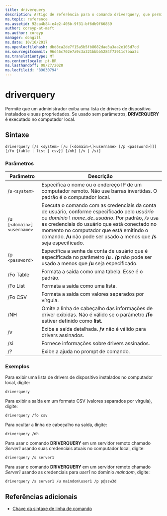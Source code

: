 ```yaml
---
title: driverquery
description: Artigo de referência para o comando driverquery, que permite que um administrador exiba uma lista de drivers de dispositivo instalados e suas propriedades.
ms.topic: reference
ms.assetid: 92ca4b84-e4e2-405b-9f31-bf6db9f66839
author: coreyp-at-msft
ms.author: coreyp
manager: dongill
ms.date: 10/16/2017
ms.openlocfilehash: dbd8ca2de7f15a5b5fb8682dae3a3aa2e105d7cd
ms.sourcegitcommit: 96d46c702e7a9c3a321bbbb5284f73911c7baa3c
ms.translationtype: MT
ms.contentlocale: pt-BR
ms.lasthandoff: 08/27/2020
ms.locfileid: "89030794"
---
```

# <a name="driverquery"></a>driverquery

Permite que um administrador exiba uma lista de drivers de dispositivo instalados e suas propriedades. Se usado sem parâmetros, **DRIVERQUERY** é executado no computador local.

## <a name="syntax"></a>Sintaxe

```
driverquery [/s <system> [/u [<domain>\]<username> [/p <password>]]] [/fo {table | list | csv}] [/nh] [/v | /si]
```

### <a name="parameters"></a>Parâmetros

| Parâmetro | Descrição |
| --------- |------------ |
| /s `<system>` | Especifica o nome ou o endereço IP de um computador remoto. Não use barras invertidas. O padrão é o computador local. |
| /u `[<domain>]<username>` | Executa o comando com as credenciais da conta de usuário, conforme especificado pelo *usuário* ou *domínio \ nome_de_usuário*. Por padrão, */s* usa as credenciais do usuário que está conectado no momento no computador que está emitindo o comando. **/u** não pode ser usado a menos que **/s** seja especificado. |
| /p `<password>` | Especifica a senha da conta de usuário que é especificada no parâmetro **/u** . **/p** não pode ser usado a menos que **/u** seja especificado. |
| /Fo Table | Formata a saída como uma tabela. Esse é o padrão. |
| /Fo List | Formata a saída como uma lista. |
| /Fo CSV | Formata a saída com valores separados por vírgula. |
| /NH | Omite a linha de cabeçalho das informações de driver exibidas. Não é válido se o parâmetro **/fo** estiver definido como **list**. |
| /v | Exibe a saída detalhada. **/v** não é válido para drivers assinados. |
| /si | Fornece informações sobre drivers assinados. |
| /? | Exibe a ajuda no prompt de comando. |

### <a name="examples"></a>Exemplos

Para exibir uma lista de drivers de dispositivo instalados no computador local, digite:

```
driverquery
```

Para exibir a saída em um formato CSV (valores separados por vírgula), digite:

```
driverquery /fo csv
```

Para ocultar a linha de cabeçalho na saída, digite:

```
driverquery /nh
```

Para usar o comando **DRIVERQUERY** em um servidor remoto chamado *Server1* usando suas credenciais atuais no computador local, digite:

```
driverquery /s server1
```

Para usar o comando **DRIVERQUERY** em um servidor remoto chamado *Server1* usando as credenciais para *user1* no domínio *maindom*, digite:

```
driverquery /s server1 /u maindom\user1 /p p@ssw3d
```

## <a name="additional-references"></a>Referências adicionais

- [Chave da sintaxe de linha de comando](command-line-syntax-key.md)